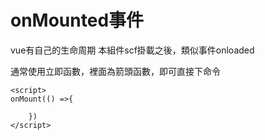 # onMounted事件
vue有自己的生命周期
本組件scf掛載之後，類似事件onloaded

通常使用立即函數，裡面為箭頭函數，即可直接下命令

```vue
<script>
onMount(() =>{
    
    })
</script>

```